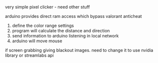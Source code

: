 very simple pixel clicker - need other stuff

arduino provides direct ram access which bypass valorant anticheat

1. define the color range settings
2. program will calculate the distance and direction
3. send information to arduino listening in local network
4. arduino will move mouse

if screen grabbing giving blackout images. need to change it to use nvidia library or streamlabs api
